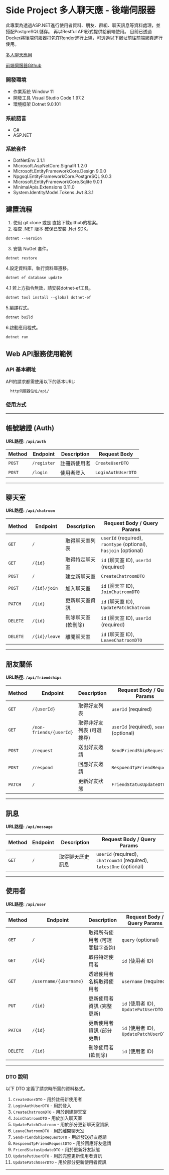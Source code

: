 # Side Project 多人聊天應 - 後端伺服器
此專案為透過ASP.NET進行使用者資料、朋友、群組、聊天訊息等資料處理，並搭配PostgreSQL儲存。
再以Restful API形式提供給前端使用。
目前已透過Docker將後端伺服器打包在Render進行上線，可透過以下網址前往前端網頁進行使用。

[多人聊天應用](https://chat-web-app-vercel.vercel.app/ "link")

[前端伺服器Github](https://github.com/b10856039/chat-web-app-vercel "link")

### 開發環境
 * 作業系統 Window 11
 * 開發工具 Visual Studio Code 1.97.2
 * 環境框架 Dotnet 9.0.101

### 系統語言
 * C#
 * ASP.NET

### 系統套件
 *  DotNetEnv 3.1.1
 *  Microsoft.AspNetCore.SignalR 1.2.0
 *  Microsoft.EntityFrameworkCore.Design 9.0.0
 *  Npgsql.EntityFrameworkCore.PostgreSQL 9.0.3
 *  Microsoft.EntityFrameworkCore.Sqlite 9.0.1
 *  MinimalApis.Extensions  0.11.0
 *  System.IdentityModel.Tokens.Jwt 8.3.1

## 建置流程
1. 使用 git clone 或是 直接下載github的檔案。
2. 檢查 .NET 版本 確保已安裝 .Net SDK。
  ``` XML
  dotnet --version
  ```
3. 安裝 NuGet 套件。
  ``` XML
  dotnet restore
  ```
4.設定資料庫，執行資料庫遷移。
  ``` XML
  dotnet ef database update
  ```
4.1 若上方指令無效，請安裝dotnet-ef工具。
  ``` XML
  dotnet tool install --global dotnet-ef
  ```
5.編譯程式。
  ``` XML
  dotnet build
  ```
6.啟動應用程式。
  ``` XML
  dotnet run
  ```
## Web API服務使用範例

### API 基本網址
API的請求都需使用以下的基本URL:
``` XML
  http伺服器位址/api/
```

### 使用方式
---

## **帳號驗證 (Auth)**
**URL路徑: `/api/auth`**

| Method | Endpoint      | Description       | Request Body |
|--------|-------------|-------------------|--------------|
| `POST` | `/register` | 註冊新使用者 | `CreateUserDTO` |
| `POST` | `/login` | 使用者登入 | `LoginAuthUserDTO` |

---

## **聊天室**
**URL路徑: `/api/chatroom`**

| Method | Endpoint | Description | Request Body / Query Params |
|--------|----------|-------------|------------------------------|
| `GET`  | `/` | 取得聊天室列表 | `userId` (required), `roomtype` (optional), `hasjoin` (optional) |
| `GET`  | `/{id}` | 取得特定聊天室 | `id` (聊天室 ID), `userId` (required) |
| `POST` | `/` | 建立新聊天室 | `CreateChatroomDTO` |
| `POST` | `/{id}/join` | 加入聊天室 | `id` (聊天室 ID), `JoinChatroomDTO` |
| `PATCH` | `/{id}` | 更新聊天室資訊 | `id` (聊天室 ID), `UpdatePatchChatroom` |
| `DELETE` | `/{id}` | 刪除聊天室 (軟刪除) | `id` (聊天室 ID), `userId` (required) |
| `DELETE` | `/{id}/leave` | 離開聊天室 | `id` (聊天室 ID), `LeaveChatroomDTO` |

---

## **朋友關係**
**URL路徑: `/api/friendships`**

| Method | Endpoint | Description | Request Body / Query Params |
|--------|----------|-------------|------------------------------|
| `GET`  | `/{userId}` | 取得好友列表 | `userId` (required) |
| `GET`  | `/non-friends/{userId}` | 取得非好友列表 (可選搜尋) | `userId` (required), `search` (optional) |
| `POST` | `/request` | 送出好友邀請 | `SendFriendShipRequestDTO` |
| `POST` | `/respond` | 回應好友邀請 | `RespoendTpFriendRequestDTO` |
| `PATCH` | `/` | 更新好友狀態 | `FriendStatusUpdateDTO` |

---

## **訊息**
**URL路徑: `/api/message`**

| Method | Endpoint | Description | Request Body / Query Params |
|--------|----------|-------------|------------------------------|
| `GET`  | `/` | 取得聊天歷史訊息 | `userId` (required), `chatroomId` (required), `latestOne` (optional) |

---

## **使用者**
**URL路徑: `/api/user`**

| Method | Endpoint | Description | Request Body / Query Params |
|--------|----------|-------------|------------------------------|
| `GET`  | `/` | 取得所有使用者 (可選關鍵字查詢) | `query` (optional) |
| `GET`  | `/{id}` | 取得特定使用者 | `id` (使用者 ID) |
| `GET`  | `/username/{username}` | 透過使用者名稱取得使用者 | `username` (required) |
| `PUT`  | `/{id}` | 更新使用者資訊 (完整更新) | `id` (使用者 ID), `UpdatePutUserDTO` |
| `PATCH` | `/{id}` | 更新使用者資訊 (部分更新) | `id` (使用者 ID), `UpdatePatchUserDTO` |
| `DELETE` | `/{id}` | 刪除使用者 (軟刪除) | `id` (使用者 ID) |

---

### **DTO 說明**
以下 DTO 定義了請求時所需的資料格式。

1. `CreateUserDTO` - 用於註冊新使用者
2. `LoginAuthUserDTO` - 用於登入
3. `CreateChatroomDTO` - 用於創建聊天室
4. `JoinChatroomDTO` - 用於加入聊天室
5. `UpdatePatchChatroom` - 用於部分更新聊天室資訊
6. `LeaveChatroomDTO` - 用於離開聊天室
7. `SendFriendShipRequestDTO` - 用於發送好友邀請
8. `RespoendTpFriendRequestDTO` - 用於回應好友邀請
9. `FriendStatusUpdateDTO` - 用於更新好友狀態
10. `UpdatePutUserDTO` - 用於完整更新使用者資訊
11. `UpdatePatchUserDTO` - 用於部分更新使用者資訊

---

